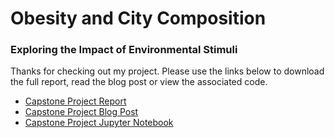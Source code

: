 # Obesity and City Composition
### Exploring the Impact of Environmental Stimuli

Thanks for checking out my project. Please use the links below to download the full report, read the blog post or view the associated code.

* [Capstone Project Report](https://github.com/amypeniston/Coursera_Capstone/raw/master/Capstone_Project_Report.pdf)
* [Capstone Project Blog Post](https://medium.com/@amypeniston/obesity-and-city-composition-exploring-the-impact-of-environmental-stimuli-e693e8af2046)
* [Capstone Project Jupyter Notebook](https://nbviewer.jupyter.org/github/amypeniston/Coursera_Capstone/blob/master/Capstone_Project_Notebook.ipynb?flush_cache=true)